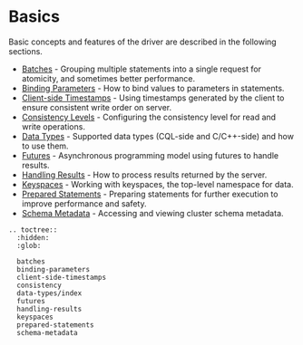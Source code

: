 # Basics

Basic concepts and features of the driver are described in the following sections.

* [Batches](batches.md) - Grouping multiple statements into a single request for atomicity, and sometimes better performance.
* [Binding Parameters](binding-parameters.md) - How to bind values to parameters in statements.
* [Client-side Timestamps](client-side-timestamps.md) - Using timestamps generated by the client to ensure consistent write order on server.
* [Consistency Levels](consistency.md) - Configuring the consistency level for read and write operations.
* [Data Types](data-types/index.md) - Supported data types (CQL-side and C/C++-side) and how to use them.
* [Futures](futures.md) - Asynchronous programming model using futures to handle results.
* [Handling Results](handling-results.md) - How to process results returned by the server.
* [Keyspaces](keyspaces.md) - Working with keyspaces, the top-level namespace for data.
* [Prepared Statements](prepared-statements.md) - Preparing statements for further execution to improve performance and safety.
* [Schema Metadata](schema-metadata.md) - Accessing and viewing cluster schema metadata.

```{eval-rst}
.. toctree::
  :hidden:
  :glob:

  batches
  binding-parameters
  client-side-timestamps
  consistency
  data-types/index
  futures
  handling-results
  keyspaces
  prepared-statements
  schema-metadata
```
